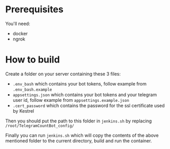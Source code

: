 # Prerequisites

You'll need:
- docker
- ngrok

# How to build
Create a folder on your server containing these 3 files:
- `.env_bash` which contains your bot tokens, follow example from `.env_bash.example`
- `appsettings.json` which contains your bot tokens and your telegram user id, follow example from `appsettings.example.json`
- `.cert_password` which contains the password for the ssl certificate used by Kestrel

Then you should put the path to this folder in `jenkins.sh` by replacing `/root/TelegramCountBot_config/`

Finally you can run `jenkins.sh` which will copy the contents of the above mentioned folder to the current directory, build and run the container.